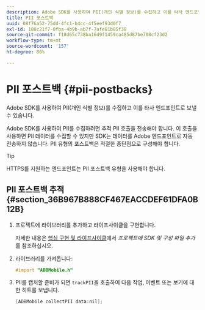 ```yaml
---
description: Adobe SDK를 사용하여 PII(개인 식별 정보)를 수집하고 이를 타사 엔드포인트로 보낼 수 있습니다.
title: PII 포스트백
uuid: 08f76a52-75dd-4fc1-b4cc-4f5eef93d0f7
exl-id: 180c21f7-0fba-4b9b-ab7f-7afe81b85f38
source-git-commit: f18d65c738ba16d9f1459ca485d87be708cf23d2
workflow-type: tm+mt
source-wordcount: '157'
ht-degree: 86%

---
```


# PII 포스트백 {#pii-postbacks}

Adobe SDK를 사용하여 PII(개인 식별 정보)를 수집하고 이를 타사 엔드포인트로 보낼 수 있습니다.

Adobe SDK를 사용하여 PII를 수집하려면 추적 PII 호출을 전송해야 합니다. 이 호출을 사용하면 PII 데이터를 수집할 수 있지만 SDK는 데이터를 Adobe 엔드포인트로 자동 전송하지 않습니다. PII 유형의 포스트백은 적절한 종단점으로 구성해야 합니다.

>[!TIP]
>
>HTTPS를 지원하는 엔드포인트는 PII 포스트백 유형을 사용해야 합니다.

## PII 포스트백 추적 {#section_36B967B888CF467EACCDEF61DFA0B12B}

1. 프로젝트에 라이브러리를 추가하고 라이프사이클을 구현합니다.

   자세한 내용은 [핵심 구현 및 라이프사이클](/help/ios/getting-started/dev-qs.md)에서 *프로젝트에 SDK 및 구성 파일 추가*&#x200B;를 참조하십시오.
1. 라이브러리를 가져옵니다:

   ```objective-c
   #import "ADBMobile.h"
   ```

1. PII를 캡처할 준비가 되면 `trackPII`을 호출하여 다음 작업, 이벤트 또는 보기에 대한 히트를 보냅니다.

   ```objective-c
   [ADBMobile collectPII data:nil];
   ```
